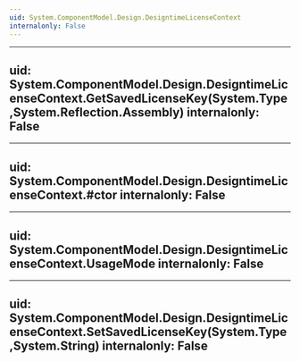```yaml
---
uid: System.ComponentModel.Design.DesigntimeLicenseContext
internalonly: False
---
```


---
uid: System.ComponentModel.Design.DesigntimeLicenseContext.GetSavedLicenseKey(System.Type,System.Reflection.Assembly)
internalonly: False
---

---
uid: System.ComponentModel.Design.DesigntimeLicenseContext.#ctor
internalonly: False
---

---
uid: System.ComponentModel.Design.DesigntimeLicenseContext.UsageMode
internalonly: False
---

---
uid: System.ComponentModel.Design.DesigntimeLicenseContext.SetSavedLicenseKey(System.Type,System.String)
internalonly: False
---
